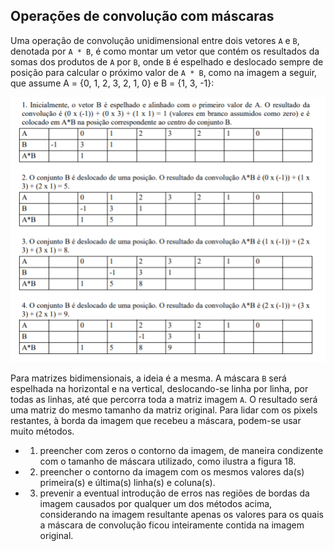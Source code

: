 ## **Operações de convolução com máscaras**

Uma operação de convolução unidimensional entre dois vetores `A` e `B`, denotada por `A * B`, é como montar um vetor que contém os resultados da somas dos produtos de `A` por `B`, onde `B` é espelhado e deslocado sempre de posição para calcular o próximo valor de `A * B`, como na imagem a seguir, que assume A = {0, 1, 2, 3, 2, 1, 0} e B = {1, 3, -1}:

![tabela 2](./assets/tabela2.png)

Para matrizes bidimensionais, a ideia é a mesma. A máscara `B` será espelhada na horizontal e na vertical, deslocando-se linha por linha, por todas as linhas, até que percorra toda a matriz imagem `A`. O resultado será uma matriz do mesmo tamanho da matriz original. Para lidar com os pixels restantes, à borda da imagem que recebeu a máscara, podem-se usar muito métodos.
- 1. preencher com zeros o contorno da imagem, de maneira condizente com o tamanho 
de máscara utilizado, como ilustra a figura 18. 
- 2. preencher o contorno da imagem com os mesmos valores da(s) primeira(s) e última(s) 
linha(s) e coluna(s). 
- 3. prevenir a eventual introdução de erros nas regiões de bordas da imagem causados 
por qualquer um dos métodos acima, considerando na imagem resultante apenas os valores para 
os quais a máscara de convolução ficou inteiramente contida na imagem original.
